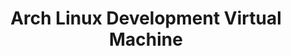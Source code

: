 ---
title: Arch Linux Development Virtual Machine
introduction: This series of articles helps you set up a Arch Linux based development virtual machine
---